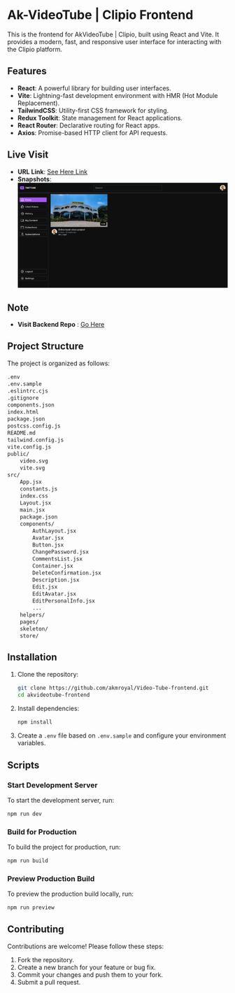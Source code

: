 # Ak-VideoTube | Clipio Frontend

This is the frontend for AkVideoTube | Clipio, built using React and Vite. It provides a modern, fast, and responsive user interface for interacting with the Clipio platform.

## Features

- **React**: A powerful library for building user interfaces.
- **Vite**: Lightning-fast development environment with HMR (Hot Module Replacement).
- **TailwindCSS**: Utility-first CSS framework for styling.
- **Redux Toolkit**: State management for React applications.
- **React Router**: Declarative routing for React apps.
- **Axios**: Promise-based HTTP client for API requests.

## Live Visit 
- **URL Link**: [See Here Link](https://ak-videotube.vercel.app/)
- **Snapshots**: ![Image](https://raw.githubusercontent.com/akmroyal/Video-Tube-frontend/refs/heads/main/ak-videotube.vercel.app_.png)

## Note 
- **Visit Backend Repo** : [Go Here](https://github.com/akmroyal/Video-Tube-Backend.git)

## Project Structure

The project is organized as follows:

```
.env
.env.sample
.eslintrc.cjs
.gitignore
components.json
index.html
package.json
postcss.config.js
README.md
tailwind.config.js
vite.config.js
public/
    video.svg
    vite.svg
src/
    App.jsx
    constants.js
    index.css
    Layout.jsx
    main.jsx
    package.json
    components/
        AuthLayout.jsx
        Avatar.jsx
        Button.jsx
        ChangePassword.jsx
        CommentsList.jsx
        Container.jsx
        DeleteConfirmation.jsx
        Description.jsx
        Edit.jsx
        EditAvatar.jsx
        EditPersonalInfo.jsx
        ...
    helpers/
    pages/
    skeleton/
    store/
```

## Installation

1. Clone the repository:
     ```sh
     git clone https://github.com/akmroyal/Video-Tube-frontend.git
     cd akvideotube-frontend
     ```

2. Install dependencies:
     ```sh
     npm install
     ```

3. Create a `.env` file based on `.env.sample` and configure your environment variables.

## Scripts

### Start Development Server
To start the development server, run:
```sh
npm run dev
```

### Build for Production
To build the project for production, run:
```sh
npm run build
```

### Preview Production Build
To preview the production build locally, run:
```sh
npm run preview
```

## Contributing

Contributions are welcome! Please follow these steps:

1. Fork the repository.
2. Create a new branch for your feature or bug fix.
3. Commit your changes and push them to your fork.
4. Submit a pull request.
